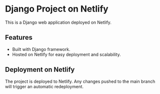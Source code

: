 # Django Project on Netlify

This is a Django web application deployed on Netlify.

## Features

- Built with Django framework.
- Hosted on Netlify for easy deployment and scalability.

## Deployment on Netlify

The project is deployed to Netlify. Any changes pushed to the main branch will trigger an automatic redeployment.



